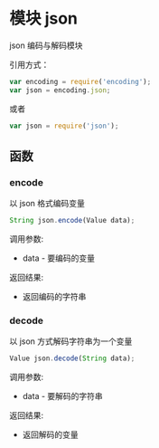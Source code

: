# 模块 json
json 编码与解码模块

引用方式：
```JavaScript
var encoding = require('encoding');
var json = encoding.json;
```
或者
```JavaScript
var json = require('json');
```
## 函数
        
### encode
以 json 格式编码变量
```JavaScript
String json.encode(Value data);
```

调用参数:
* data - 要编码的变量

返回结果:
* 返回编码的字符串

### decode
以 json 方式解码字符串为一个变量
```JavaScript
Value json.decode(String data);
```

调用参数:
* data - 要解码的字符串

返回结果:
* 返回解码的变量

